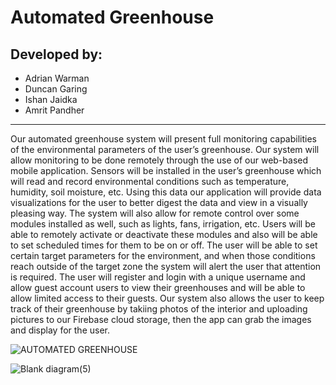 # Automated Greenhouse
## Developed by:
- Adrian Warman
- Duncan Garing
- Ishan Jaidka
- Amrit Pandher
---
Our automated greenhouse system will present full monitoring capabilities of the environmental parameters of the user’s greenhouse. Our system will allow monitoring to be done remotely through the use of our web-based mobile application. Sensors will be installed in the user’s greenhouse which will read and record environmental conditions such as temperature, humidity, soil moisture, etc. Using this data our application will provide data visualizations for the user to better digest the data and view in a visually pleasing way. The system will also allow for remote control over some modules installed as well, such as lights, fans, irrigation, etc. Users will be able to remotely activate or deactivate these modules and also will be able to set scheduled times for them to be on or off. The user will be able to set certain target parameters for the environment, and when those conditions reach outside of the target zone the system will alert the user that attention is required. The user will register and login with a unique username and allow guest account users to view their greenhouses and will be able to allow limited access to their guests. Our system also allows the user to keep track of their greenhouse by takiing photos of the interior and uploading pictures to our Firebase cloud storage, then the app can grab the images and display for the user.  



![AUTOMATED GREENHOUSE](https://user-images.githubusercontent.com/72164889/172262067-219994ba-4c92-4003-a969-8bdc0b969848.jpg)



![Blank diagram(5)](https://user-images.githubusercontent.com/72164889/172262111-0d65b5e8-a604-47d8-b9f7-a1c8f0a4ca57.png)
